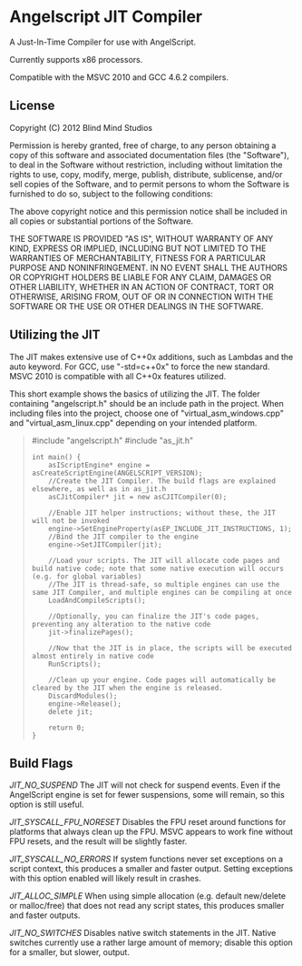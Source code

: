 Angelscript JIT Compiler
========================
A Just-In-Time Compiler for use with AngelScript.

Currently supports x86 processors.

Compatible with the MSVC 2010 and GCC 4.6.2 compilers.

License
-------

Copyright (C) 2012 Blind Mind Studios

Permission is hereby granted, free of charge, to any person obtaining a copy of this software and associated documentation files (the "Software"), to deal in the Software without restriction, including without limitation the rights to use, copy, modify, merge, publish, distribute, sublicense, and/or sell copies of the Software, and to permit persons to whom the Software is furnished to do so, subject to the following conditions:

The above copyright notice and this permission notice shall be included in all copies or substantial portions of the Software.

THE SOFTWARE IS PROVIDED "AS IS", WITHOUT WARRANTY OF ANY KIND, EXPRESS OR IMPLIED, INCLUDING BUT NOT LIMITED TO THE WARRANTIES OF MERCHANTABILITY, FITNESS FOR A PARTICULAR PURPOSE AND NONINFRINGEMENT. IN NO EVENT SHALL THE AUTHORS OR COPYRIGHT HOLDERS BE LIABLE FOR ANY CLAIM, DAMAGES OR OTHER LIABILITY, WHETHER IN AN ACTION OF CONTRACT, TORT OR OTHERWISE, ARISING FROM, OUT OF OR IN CONNECTION WITH THE SOFTWARE OR THE USE OR OTHER DEALINGS IN THE SOFTWARE.

Utilizing the JIT
-----------------

The JIT makes extensive use of C++0x additions, such as Lambdas and the auto keyword. For GCC, use "-std=c++0x" to force the new standard. MSVC 2010 is compatible with all C++0x features utilized.

This short example shows the basics of utilizing the JIT. The folder containing "angelscript.h" should be an include path in the project.
When including files into the project, choose one of "virtual_asm_windows.cpp" and "virtual_asm_linux.cpp" depending on your intended platform.

<blockquote>
    #include "angelscript.h"
    #include "as_jit.h"

    int main() {
    	asIScriptEngine* engine = asCreateScriptEngine(ANGELSCRIPT_VERSION);
		//Create the JIT Compiler. The build flags are explained elsewhere, as well as in as_jit.h
    	asCJitCompiler* jit = new asCJITCompiler(0);
	
    	//Enable JIT helper instructions; without these, the JIT will not be invoked
    	engine->SetEngineProperty(asEP_INCLUDE_JIT_INSTRUCTIONS, 1);
    	//Bind the JIT compiler to the engine
		engine->SetJITCompiler(jit);
		
		//Load your scripts. The JIT will allocate code pages and build native code; note that some native execution will occurs (e.g. for global variables)
		//The JIT is thread-safe, so multiple engines can use the same JIT Compiler, and multiple engines can be compiling at once
		LoadAndCompileScripts();
		
		//Optionally, you can finalize the JIT's code pages, preventing any alteration to the native code
		jit->finalizePages();
		
		//Now that the JIT is in place, the scripts will be executed almost entirely in native code
		RunScripts();
		
		//Clean up your engine. Code pages will automatically be cleared by the JIT when the engine is released.
		DiscardModules();
		engine->Release();
		delete jit;

    	return 0;
    }
</blockquote>

Build Flags
-----------

*JIT_NO_SUSPEND*
The JIT will not check for suspend events. Even if the AngelScript engine is set for fewer suspensions, some will remain, so this option is still useful.

*JIT_SYSCALL_FPU_NORESET*
Disables the FPU reset around functions for platforms that always clean up the FPU. MSVC appears to work fine without FPU resets, and the result will be slightly faster.

*JIT_SYSCALL_NO_ERRORS*
If system functions never set exceptions on a script context, this produces a smaller and faster output. Setting exceptions with this option enabled will likely result in crashes.

*JIT_ALLOC_SIMPLE*
When using simple allocation (e.g. default new/delete or malloc/free) that does not read any script states, this produces smaller and faster outputs.

*JIT_NO_SWITCHES*
Disables native switch statements in the JIT. Native switches currently use a rather large amount of memory; disable this option for a smaller, but slower, output.